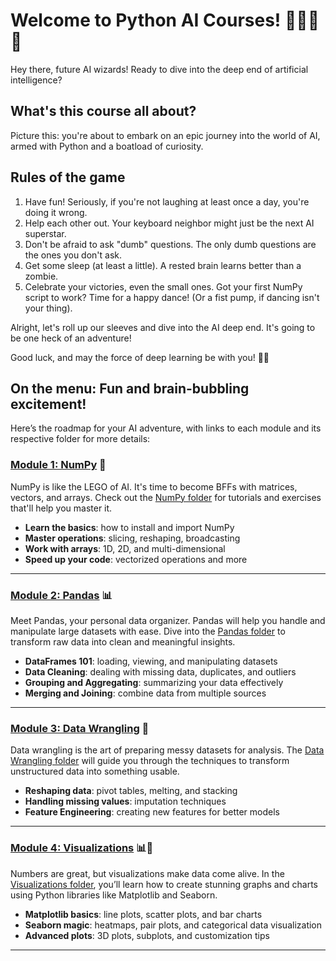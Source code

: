 # Welcome to Python AI Courses! 🏊‍♂️🐍🧠

Hey there, future AI wizards! Ready to dive into the deep end of artificial intelligence?

## What's this course all about?

Picture this: you're about to embark on an epic journey into the world of AI, armed with Python and a boatload of curiosity.

## Rules of the game

1. Have fun! Seriously, if you're not laughing at least once a day, you're doing it wrong.
2. Help each other out. Your keyboard neighbor might just be the next AI superstar.
3. Don't be afraid to ask "dumb" questions. The only dumb questions are the ones you don't ask.
4. Get some sleep (at least a little). A rested brain learns better than a zombie.
5. Celebrate your victories, even the small ones. Got your first NumPy script to work? Time for a happy dance! (Or a fist pump, if dancing isn't your thing).

Alright, let's roll up our sleeves and dive into the AI deep end. It's going to be one heck of an adventure!

Good luck, and may the force of deep learning be with you! 🚀🤖

## On the menu: Fun and brain-bubbling excitement!

Here’s the roadmap for your AI adventure, with links to each module and its respective folder for more details:

### [Module 1: NumPy](./Numpy) 📐

NumPy is like the LEGO of AI. It's time to become BFFs with matrices, vectors, and arrays. Check out the [NumPy folder](./numpy) for tutorials and exercises that'll help you master it.

- **Learn the basics**: how to install and import NumPy
- **Master operations**: slicing, reshaping, broadcasting
- **Work with arrays**: 1D, 2D, and multi-dimensional
- **Speed up your code**: vectorized operations and more

---

### [Module 2: Pandas](./Pandas) 📊

Meet Pandas, your personal data organizer. Pandas will help you handle and manipulate large datasets with ease. Dive into the [Pandas folder](./pandas) to transform raw data into clean and meaningful insights.

- **DataFrames 101**: loading, viewing, and manipulating datasets
- **Data Cleaning**: dealing with missing data, duplicates, and outliers
- **Grouping and Aggregating**: summarizing your data effectively
- **Merging and Joining**: combine data from multiple sources

---

### [Module 3: Data Wrangling](./Data-Wrangling) 🧹

Data wrangling is the art of preparing messy datasets for analysis. The [Data Wrangling folder](./data-wrangling) will guide you through the techniques to transform unstructured data into something usable.

- **Reshaping data**: pivot tables, melting, and stacking
- **Handling missing values**: imputation techniques
- **Feature Engineering**: creating new features for better models

---

### [Module 4: Visualizations](./Visualizations) 📊🎨

Numbers are great, but visualizations make data come alive. In the [Visualizations folder](./visualizations), you’ll learn how to create stunning graphs and charts using Python libraries like Matplotlib and Seaborn.

- **Matplotlib basics**: line plots, scatter plots, and bar charts
- **Seaborn magic**: heatmaps, pair plots, and categorical data visualization
- **Advanced plots**: 3D plots, subplots, and customization tips

---

